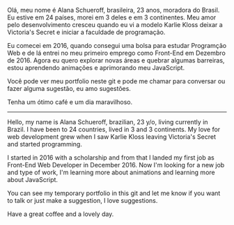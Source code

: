 Olá, meu nome é Alana Schueroff, brasileira, 23 anos, moradora do Brasil.
Eu estive em 24 países, morei em 3 deles e em 3 continentes.
Meu amor pelo desenvolvimento cresceu quando eu vi a modelo Karlie Kloss deixar a Victoria's Secret e iniciar a faculdade de programação.

Eu comecei em 2016, quando consegui uma bolsa para estudar Programção Web e de lá entrei no meu primeiro emprego como Front-End em Dezembro de 2016.
Agora eu quero explorar novas áreas e quebrar algumas barreiras, estou aprendendo animações e aprimorando meu JavaScript.

Você pode ver meu portfolio neste git e pode me chamar para conversar ou fazer alguma sugestão, eu amo sugestões.

Tenha um ótimo café e um dia maravilhoso.

---

Hello, my name is Alana Schueroff, brazilian, 23 y/o, living currently in Brazil. I have been to 24 countries, lived in 3 and 3 continents. My love for web development grew when I saw Karlie Kloss leaving Victoria's Secret and started programming.

I started in 2016 with a scholarship and from that I landed my first job as Front-End Web Developer in December 2016. Now I'm looking for a new job and type of work, I'm learning more about animations and learning more about JavaScript.

You can see my temporary portfolio in this git and let me know if you want to talk or just make a suggestion, I love suggestions.

Have a great coffee and a lovely day.
